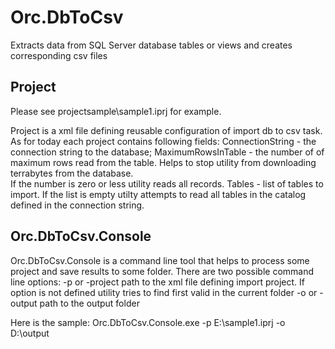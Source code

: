 Orc.DbToCsv
===========

Extracts data from SQL Server database tables or views and creates corresponding csv files

## Project
Please see projectsample\sample1.iprj for example. 

Project is a xml file defining reusable configuration of import db to csv task. As for today each project 
contains following fields:
ConnectionString - the connection string to the database;
MaximumRowsInTable - the number of of maximum rows read from the table. Helps to stop utility from downloading terrabytes from the database.  
	If the number is zero or less utility reads all records.
Tables - list of tables to import. If the list is empty utilty attempts to read all tables in the catalog defined in the connection string. 

## Orc.DbToCsv.Console
Orc.DbToCsv.Console is a command line tool that helps to process some project and save results to some folder. 
There are two possible command line options:
-p or -project path to the xml file defining import project. If option is not defined utility tries to find first valid in the current folder
-o or -output path to the output folder

Here is the sample:
Orc.DbToCsv.Console.exe -p E:\sample1.iprj -o D:\output


